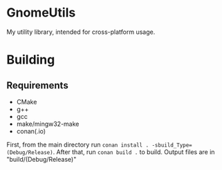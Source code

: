# GnomeUtils
My utility library, intended for cross-platform usage.

# Building
## Requirements
* CMake
* g++
* gcc
* make/mingw32-make
* conan(.io)

First, from the main directory run `conan install . -sbuild_Type=(Debug/Release)`.
After that, run `conan build .` to build. Output files are in "build/(Debug/Release)"
